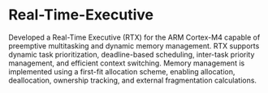 # Real-Time-Executive

Developed a Real-Time Executive (RTX) for the ARM Cortex-M4 capable of preemptive multitasking and dynamic memory management. RTX supports dynamic task prioritization, deadline-based scheduling, inter-task priority management, and efficient context switching. Memory management is implemented using a first-fit allocation scheme, enabling allocation, deallocation, ownership tracking, and external fragmentation calculations.
